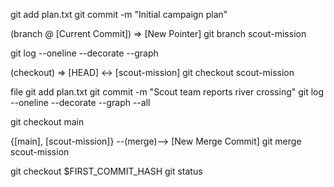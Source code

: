 git add plan.txt
git commit -m "Initial campaign plan"

(branch @ [Current Commit]) ⇒ [New Pointer]
git branch scout-mission

git log --oneline --decorate --graph

(checkout) ⇒ [HEAD] ↔ [scout-mission]
git checkout scout-mission

file
git add plan.txt
git commit -m "Scout team reports river crossing"
git log --oneline --decorate --graph --all

git checkout main

{[main], [scout-mission]} --(merge)--> [New Merge Commit]
git merge scout-mission

git checkout $FIRST_COMMIT_HASH
git status